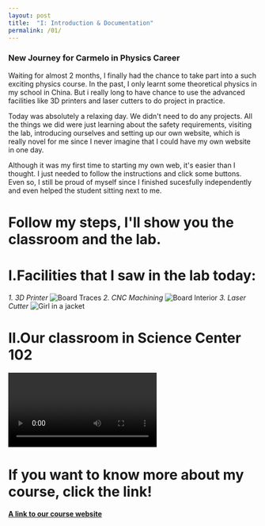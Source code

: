 ```yaml
---
layout: post
title:  "I: Introduction & Documentation"
permalink: /01/
---
```


### New Journey for Carmelo in Physics Career

Waiting for almost 2 months, I finally had the chance to take part into a such exciting physics course. In the past, I only learnt some theoretical physics in my school in China. But i really long to have chance to use the advanced facilities like 3D printers and laser cutters to do project in practice.

Today was absolutely a relaxing day. We didn't need to do any projects. All the things we did  were just learning about the safety requirements, visiting the lab, introducing ourselves and setting up our own website, which is really novel for me since I never imagine that I could have my own website in one day.

Although it was my first time to starting my own web, it's easier than I thought. I just needed to follow the instructions and click some buttons. Even so, I still be proud of myself since I finished sucesfully independently and even helped the student sitting next to me. 

# Follow my steps, I'll show you the classroom and the lab.

# I.Facilities that I saw in the lab today:

_1. 3D Printer_
<img src="3d printer.jpg" alt="Board Traces">
_2. CNC Machining_
<img src="cnc machine.png" alt="Board Interior">
_3. Laser Cutter_
<img src="laser.jpg" alt="Girl in a jacket">

# II.Our classroom in Science Center 102

<video controls>
	<source src="classroom.mp4" type="video/mp4">
</video>

# If you want to know more about my course, click the link!
<a href="https://nathanmelenbrink.github.io/intro-dig-fab/">**A link to our course website**<a>








